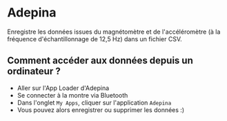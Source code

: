 # Adepina

Enregistre les données issues du magnétomètre et de l'accéléromètre (à la fréquence d'échantillonnage de 12,5 Hz) dans un fichier CSV.


## Comment accéder aux données depuis un ordinateur ?

* Aller sur l'App Loader d'Adepina
* Se connecter à la montre via Bluetooth
* Dans l'onglet `My Apps`, cliquer sur l'application `Adepina`
* Vous pouvez alors enregistrer ou supprimer les données :)
